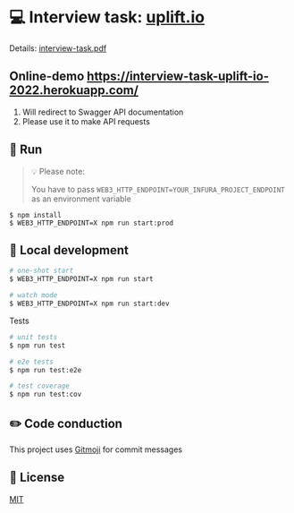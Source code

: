 # 💻 Interview task: [uplift.io](https://uplift.io/)

Details: [interview-task.pdf](./assets/interview-task.pdf)
 
## Online-demo https://interview-task-uplift-io-2022.herokuapp.com/

1. Will redirect to Swagger API documentation
2. Please use it to make API requests 

## 🚀 Run

> 💡 Please note: 
> 
> You have to pass `WEB3_HTTP_ENDPOINT=YOUR_INFURA_PROJECT_ENDPOINT` as an environment variable 

```shell
$ npm install
$ WEB3_HTTP_ENDPOINT=X npm run start:prod
```
## 🔨 Local development

```bash
# one-shot start
$ WEB3_HTTP_ENDPOINT=X npm run start

# watch mode
$ WEB3_HTTP_ENDPOINT=X npm run start:dev
```

Tests

```bash
# unit tests
$ npm run test

# e2e tests
$ npm run test:e2e

# test coverage
$ npm run test:cov
```

## ✏️ Code conduction

This project uses [Gitmoji](https://gitmoji.carloscuesta.me) for commit messages

## 📄 License

[MIT](LICENSE)
